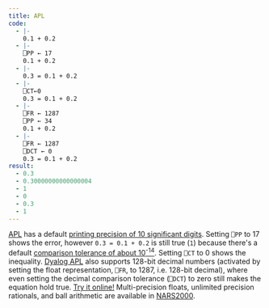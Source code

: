 ```yaml
---
title: APL
code:
  - |-
    0.1 + 0.2
  - |-
    ⎕PP ← 17
    0.1 + 0.2
  - |-
    0.3 = 0.1 + 0.2
  - |-
    ⎕CT←0
    0.3 = 0.1 + 0.2
  - |-
    ⎕FR ← 1287
    ⎕PP ← 34
    0.1 + 0.2
  - |-
    ⎕FR ← 1287
    ⎕DCT ← 0
    0.3 = 0.1 + 0.2
result:
  - 0.3
  - 0.30000000000000004
  - 1
  - 0
  - 0.3
  - 1
---
```

[APL][1] has a default [printing precision of 10 significant digits][2]. Setting `⎕PP` to 17 shows the error, however `0.3 = 0.1 + 0.2` is still true (`1`) because there's a default [comparison tolerance of about 10<sup>-14</sup>][3]. Setting `⎕CT` to 0 shows the inequality. [Dyalog APL][4] also supports 128-bit decimal numbers (activated by setting the float representation, `⎕FR`, to 1287, i.e. 128-bit decimal), where even setting the decimal comparison tolerance (`⎕DCT`) to zero still makes the equation hold true. [Try it online!][5]  Multi-precision floats, unlimited precision rationals, and ball arithmetic are available in [NARS2000][6].

[1]: https://aplwiki.com
[2]: http://microapl.com/apl_help/ch_020_070_640.htm
[3]: https://help.dyalog.com/latest/#Language/System%20Functions/ct.htm
[4]: https://aplwiki.com/wiki/Dyalog_APL
[5]: https://tio.run/##SyzI0U2pTMzJT/8PBAZ6hgraCgZ6RlyP@qYGBCg8apugYGjOhRA20DNWsFVAUeYcAlRlgE3GLQhigJGFOZJ5xiZc@FS5OIeA@RgmAgA
[6]: https://aplwiki.com/wiki/NARS2000
